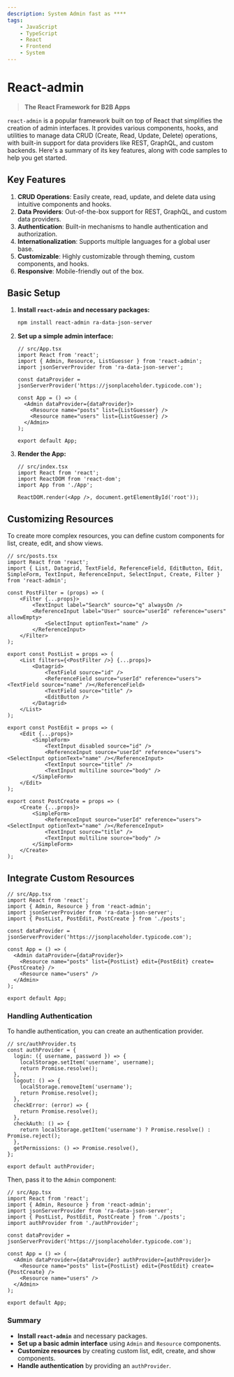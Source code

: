 ```yaml
---
description: System Admin fast as ****
tags:
    - JavaScript
    - TypeScript
    - React
    - Frontend
    - System
---
```


# React-admin

> **The React Framework for B2B Apps**

`react-admin` is a popular framework built on top of React that simplifies the creation of admin interfaces. It provides various components, hooks, and utilities to manage data CRUD (Create, Read, Update, Delete) operations, with built-in support for data providers like REST, GraphQL, and custom backends. Here's a summary of its key features, along with code samples to help you get started.

## Key Features

1. **CRUD Operations**: Easily create, read, update, and delete data using intuitive components and hooks.
2. **Data Providers**: Out-of-the-box support for REST, GraphQL, and custom data providers.
3. **Authentication**: Built-in mechanisms to handle authentication and authorization.
4. **Internationalization**: Supports multiple languages for a global user base.
5. **Customizable**: Highly customizable through theming, custom components, and hooks.
6. **Responsive**: Mobile-friendly out of the box.

## Basic Setup

1. **Install `react-admin` and necessary packages:**

   ```bash
   npm install react-admin ra-data-json-server
   ```

2. **Set up a simple admin interface:**

   ```tsx
   // src/App.tsx
   import React from 'react';
   import { Admin, Resource, ListGuesser } from 'react-admin';
   import jsonServerProvider from 'ra-data-json-server';

   const dataProvider = jsonServerProvider('https://jsonplaceholder.typicode.com');

   const App = () => (
     <Admin dataProvider={dataProvider}>
       <Resource name="posts" list={ListGuesser} />
       <Resource name="users" list={ListGuesser} />
     </Admin>
   );

   export default App;
   ```

3. **Render the App:**

   ```tsx
   // src/index.tsx
   import React from 'react';
   import ReactDOM from 'react-dom';
   import App from './App';

   ReactDOM.render(<App />, document.getElementById('root'));
   ```

## Customizing Resources

To create more complex resources, you can define custom components for list, create, edit, and show views.

```tsx
// src/posts.tsx
import React from 'react';
import { List, Datagrid, TextField, ReferenceField, EditButton, Edit, SimpleForm, TextInput, ReferenceInput, SelectInput, Create, Filter } from 'react-admin';

const PostFilter = (props) => (
    <Filter {...props}>
        <TextInput label="Search" source="q" alwaysOn />
        <ReferenceInput label="User" source="userId" reference="users" allowEmpty>
            <SelectInput optionText="name" />
        </ReferenceInput>
    </Filter>
);

export const PostList = props => (
    <List filters={<PostFilter />} {...props}>
        <Datagrid>
            <TextField source="id" />
            <ReferenceField source="userId" reference="users"><TextField source="name" /></ReferenceField>
            <TextField source="title" />
            <EditButton />
        </Datagrid>
    </List>
);

export const PostEdit = props => (
    <Edit {...props}>
        <SimpleForm>
            <TextInput disabled source="id" />
            <ReferenceInput source="userId" reference="users"><SelectInput optionText="name" /></ReferenceInput>
            <TextInput source="title" />
            <TextInput multiline source="body" />
        </SimpleForm>
    </Edit>
);

export const PostCreate = props => (
    <Create {...props}>
        <SimpleForm>
            <ReferenceInput source="userId" reference="users"><SelectInput optionText="name" /></ReferenceInput>
            <TextInput source="title" />
            <TextInput multiline source="body" />
        </SimpleForm>
    </Create>
);
```

## Integrate Custom Resources

```tsx
// src/App.tsx
import React from 'react';
import { Admin, Resource } from 'react-admin';
import jsonServerProvider from 'ra-data-json-server';
import { PostList, PostEdit, PostCreate } from './posts';

const dataProvider = jsonServerProvider('https://jsonplaceholder.typicode.com');

const App = () => (
  <Admin dataProvider={dataProvider}>
    <Resource name="posts" list={PostList} edit={PostEdit} create={PostCreate} />
    <Resource name="users" />
  </Admin>
);

export default App;
```

### Handling Authentication

To handle authentication, you can create an authentication provider.

```tsx
// src/authProvider.ts
const authProvider = {
  login: ({ username, password }) => {
    localStorage.setItem('username', username);
    return Promise.resolve();
  },
  logout: () => {
    localStorage.removeItem('username');
    return Promise.resolve();
  },
  checkError: (error) => {
    return Promise.resolve();
  },
  checkAuth: () => {
    return localStorage.getItem('username') ? Promise.resolve() : Promise.reject();
  },
  getPermissions: () => Promise.resolve(),
};

export default authProvider;
```

Then, pass it to the `Admin` component:

```tsx
// src/App.tsx
import React from 'react';
import { Admin, Resource } from 'react-admin';
import jsonServerProvider from 'ra-data-json-server';
import { PostList, PostEdit, PostCreate } from './posts';
import authProvider from './authProvider';

const dataProvider = jsonServerProvider('https://jsonplaceholder.typicode.com');

const App = () => (
  <Admin dataProvider={dataProvider} authProvider={authProvider}>
    <Resource name="posts" list={PostList} edit={PostEdit} create={PostCreate} />
    <Resource name="users" />
  </Admin>
);

export default App;
```

### Summary

- **Install `react-admin`** and necessary packages.
- **Set up a basic admin interface** using `Admin` and `Resource` components.
- **Customize resources** by creating custom list, edit, create, and show components.
- **Handle authentication** by providing an `authProvider`.
